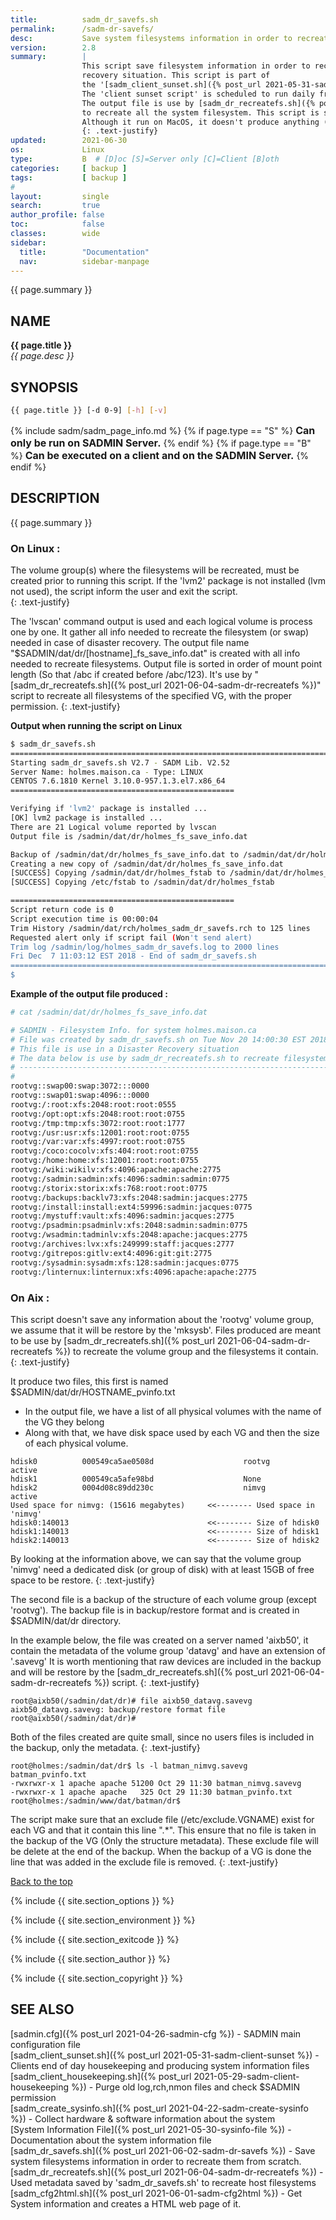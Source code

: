 ```yaml
---
title:          sadm_dr_savefs.sh
permalink:      /sadm-dr-savefs/
desc:           Save system filesystems information in order to recreate them from scratch
version:        2.8
summary:        | 
                This script save filesystem information in order to recreate them from scratch in a disaster 
                recovery situation. This script is part of 
                the '[sadm_client_sunset.sh]({% post_url 2021-05-31-sadm-client-sunset %})' script. 
                The 'client sunset script' is scheduled to run daily from the client crontab (/etc/cron.d/sadm_client).
                The output file is use by [sadm_dr_recreatefs.sh]({% post_url 2021-06-04-sadm-dr-recreatefs %}) 
                to recreate all the system filesystem. This script is supported on Aix and Linux.
                Although it run on MacOS, it doesn't produce anything (No lvm on MacOS).
                {: .text-justify}
updated:        2021-06-30
os:             Linux
type:           B  # [D]oc [S]=Server only [C]=Client [B]oth
categories:     [ backup ] 
tags:           [ backup ] 
#
layout:         single
search:         true
author_profile: false
toc:            false
classes:        wide
sidebar:
  title:        "Documentation"
  nav:          sidebar-manpage
---
```

<a id="top_of_page"></a>
{{ page.summary }} 


<a id="name"></a>
## NAME
**{{ page.title }}**  
*{{ page.desc }}*   



<a id="synopsis"></a>
## SYNOPSIS

```bash
{{ page.title }} [-d 0-9] [-h] [-v]
```

{% include sadm/sadm_page_info.md %}
{% if page.type == "S" %}
<font size="3"><strong>Can only be run on SADMIN Server.</strong></font>
{% endif %}
{% if page.type == "B" %}
<font size="3"><strong>Can be executed on a client and on the SADMIN Server.</strong></font>
{% endif %}




<a id="description"></a>
## DESCRIPTION

{{ page.summary }} 


### On Linux :

The volume group(s) where the filesystems will be recreated, must be created prior to running this script.
If the 'lvm2' package is not installed (lvm not used), the script inform the user and exit the script.  
{: .text-justify}

The 'lvscan' command output is used and each logical volume is process one by one.
It gather all info needed to recreate the filesystem (or swap) needed in case of disaster recovery.
The output file name "$SADMIN/dat/dr/[hostname]_fs_save_info.dat" is created with all info needed to recreate filesystems.
Output file is sorted in order of mount point length (So that /abc if created before /abc/123).
It's use by "[sadm_dr_recreatefs.sh]({% post_url 2021-06-04-sadm-dr-recreatefs %})" script to recreate all filesystems of the specified VG, with the proper permission.
{: .text-justify}


**Output when running the script on Linux**

```bash
$ sadm_dr_savefs.sh 
================================================================================
Starting sadm_dr_savefs.sh V2.7 - SADM Lib. V2.52
Server Name: holmes.maison.ca - Type: LINUX
CENTOS 7.6.1810 Kernel 3.10.0-957.1.3.el7.x86_64
==================================================

Verifying if 'lvm2' package is installed ...
[OK] lvm2 package is installed ...
There are 21 Logical volume reported by lvscan
Output file is /sadmin/dat/dr/holmes_fs_save_info.dat

Backup of /sadmin/dat/dr/holmes_fs_save_info.dat to /sadmin/dat/dr/holmes_fs_save_info.prev
Creating a new copy of /sadmin/dat/dr/holmes_fs_save_info.dat
[SUCCESS] Copying /sadmin/dat/dr/holmes_fstab to /sadmin/dat/dr/holmes_fstab.prev
[SUCCESS] Copying /etc/fstab to /sadmin/dat/dr/holmes_fstab

==================================================
Script return code is 0
Script execution time is 00:00:04
Trim History /sadmin/dat/rch/holmes_sadm_dr_savefs.rch to 125 lines
Requested alert only if script fail (Won't send alert)
Trim log /sadmin/log/holmes_sadm_dr_savefs.log to 2000 lines
Fri Dec  7 11:03:12 EST 2018 - End of sadm_dr_savefs.sh
================================================================================
$ 
```

**Example of the output file produced :**
```bash
# cat /sadmin/dat/dr/holmes_fs_save_info.dat

# SADMIN - Filesystem Info. for system holmes.maison.ca
# File was created by sadm_dr_savefs.sh on Tue Nov 20 14:00:30 EST 2018
# This file is use in a Disaster Recovery situation
# The data below is use by sadm_dr_recreatefs.sh to recreate filesystems
# ---------------------------------------------------------------------
# 
rootvg::swap00:swap:3072:::0000
rootvg::swap01:swap:4096:::0000
rootvg:/:root:xfs:2048:root:root:0555
rootvg:/opt:opt:xfs:2048:root:root:0755
rootvg:/tmp:tmp:xfs:3072:root:root:1777
rootvg:/usr:usr:xfs:12001:root:root:0755
rootvg:/var:var:xfs:4997:root:root:0755
rootvg:/coco:cocolv:xfs:404:root:root:0755
rootvg:/home:home:xfs:12001:root:root:0755
rootvg:/wiki:wikilv:xfs:4096:apache:apache:2775
rootvg:/sadmin:sadmin:xfs:4096:sadmin:sadmin:0775
rootvg:/storix:storix:xfs:768:root:root:0775
rootvg:/backups:backlv73:xfs:2048:sadmin:jacques:2775
rootvg:/install:install:ext4:59996:sadmin:jacques:0775
rootvg:/mystuff:vault:xfs:4096:sadmin:jacques:2775
rootvg:/psadmin:psadminlv:xfs:2048:sadmin:sadmin:0775
rootvg:/wsadmin:tadminlv:xfs:2048:apache:jacques:2775
rootvg:/archives:lvx:xfs:249999:staff:jacques:2777
rootvg:/gitrepos:gitlv:ext4:4096:git:git:2775
rootvg:/sysadmin:sysadm:xfs:128:sadmin:jacques:0775
rootvg:/linternux:linternux:xfs:4096:apache:apache:2775
```


### On Aix :

This script doesn't save any information about the 'rootvg' volume group, we assume that it will be restore by the 'mksysb'.
Files produced are meant to be use by [sadm_dr_recreatefs.sh]({% post_url 2021-06-04-sadm-dr-recreatefs %}) 
to recreate the volume group and the filesystems it contain.  
{: .text-justify}

It produce two files, this first is named $SADMIN/dat/dr/HOSTNAME_pvinfo.txt
- In the output file, we have a list of all physical volumes with the name of the VG they belong
- Along with that, we have disk space used by each VG and then the size of each physical volume.


```
hdisk0          000549ca5ae0508d                    rootvg          active      
hdisk1          000549ca5afe98bd                    None                        
hdisk2          0004d08c89dd230c                    nimvg           active      
Used space for nimvg: (15616 megabytes)     <<-------- Used space in 'nimvg'
hdisk0:140013                               <<-------- Size of hdisk0
hdisk1:140013                               <<-------- Size of hdisk1
hdisk2:140013                               <<-------- Size of hdisk2
```                        

By looking at the information above, we can say that the volume group 'nimvg' need a dedicated 
disk (or group of disk) with at least 15GB of free space to be restore.
{: .text-justify}

The second file is a backup of the structure of each volume group (except 'rootvg').
The backup file is in backup/restore format and is created in $SADMIN/dat/dr directory.


In the example below, the file was created on a server named 'aixb50', it contain the metadata of 
the volume group 'datavg' and have an extension of '.savevg'
It is worth mentioning that raw devices are included in the backup and will be restore by the 
[sadm_dr_recreatefs.sh]({% post_url 2021-06-04-sadm-dr-recreatefs %}) script.
{: .text-justify}

```
root@aixb50(/sadmin/dat/dr)# file aixb50_datavg.savevg
aixb50_datavg.savevg: backup/restore format file
root@aixb50(/sadmin/dat/dr)#
```                    

Both of the files created are quite small, since no users files is included in the backup, only the metadata.
{: .text-justify}

```
root@holmes:/sadmin/dat/dr$ ls -l batman_nimvg.savevg batman_pvinfo.txt
-rwxrwxr-x 1 apache apache 51200 Oct 29 11:30 batman_nimvg.savevg
-rwxrwxr-x 1 apache apache   325 Oct 29 11:30 batman_pvinfo.txt
root@holmes:/sadmin/www/dat/batman/dr$ 
```                    

The script make sure that an exclude file (/etc/exclude.VGNAME) exist for each VG and that it contain this line ".*".
This ensure that no file is taken in the backup of the VG (Only the structure metadata).
These exclude file will be delete at the end of the backup.
When the backup of a VG is done the line that was added in the exclude file is removed.
{: .text-justify}
 
[Back to the top](#top_of_page)


{% include {{ site.section_options     }} %}

{% include {{ site.section_environment }} %}

{% include {{ site.section_exitcode    }} %}

{% include {{ site.section_author      }} %}

{% include {{ site.section_copyright   }} %}


<a id="seealso"></a>
## SEE ALSO

[sadmin.cfg]({% post_url 2021-04-26-sadmin-cfg %}) - SADMIN main configuration file   
[sadm_client_sunset.sh]({% post_url 2021-05-31-sadm-client-sunset %}) - Clients end of day housekeeping and producing system information files  
[sadm_client_housekeeping.sh]({% post_url 2021-05-29-sadm-client-housekeeping %}) - Purge old log,rch,nmon files and check $SADMIN permission   
[sadm_create_sysinfo.sh]({% post_url 2021-04-22-sadm-create-sysinfo %}) - Collect hardware & software information about the system   
[System Information File]({% post_url 2021-05-30-sysinfo-file %}) - Documentation about the system information file  
[sadm_dr_savefs.sh]({% post_url 2021-06-02-sadm-dr-savefs %}) - Save system filesystems information in order to recreate them from scratch.  
[sadm_dr_recreatefs.sh]({% post_url 2021-06-04-sadm-dr-recreatefs %}) - Used metadata saved by 'sadm_dr_savefs.sh' to recreate host filesystems  
[sadm_cfg2html.sh]({% post_url 2021-06-01-sadm-cfg2html %}) - Get System information and creates a HTML web page of it.  
